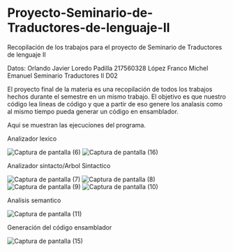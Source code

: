 # Proyecto-Seminario-de-Traductores-de-lenguaje-II
Recopilación de los trabajos para el proyecto de Seminario de Traductores de lenguaje II

Datos: Orlando Javier Loredo Padilla 217560328 
       López Franco Michel Emanuel 
       Seminario Traductores II D02

El proyecto final de la materia es una recopilación de todos los trabajos hechos durante el semestre en un mismo trabajo. El objetivo es que nuestro código lea lineas de código y que a partir de eso genere los analasis como al mismo tiempo pueda generar un código en ensamblador.

Aqui se muestran las ejecuciones del programa. 


Analizador lexico 

![Captura de pantalla (6)](https://github.com/Orlando-Javier-Loredo-Padilla/Proyecto-Seminario-de-Traductores-de-lenguaje-II/assets/123122353/eb415ee8-c28c-4e9c-8a67-2fec12ccec6d)
![Captura de pantalla (16)](https://github.com/Orlando-Javier-Loredo-Padilla/Proyecto-Seminario-de-Traductores-de-lenguaje-II/assets/123122353/cb28b542-cf84-488b-b39a-f6a72c55142b)


Analizador sintacto/Arbol Sintactico 

![Captura de pantalla (7)](https://github.com/Orlando-Javier-Loredo-Padilla/Proyecto-Seminario-de-Traductores-de-lenguaje-II/assets/123122353/c4b0be91-2b27-4be7-8c36-c6094de3a798)
![Captura de pantalla (8)](https://github.com/Orlando-Javier-Loredo-Padilla/Proyecto-Seminario-de-Traductores-de-lenguaje-II/assets/123122353/47626491-8b55-489a-bfd7-bf87729800b0)
![Captura de pantalla (9)](https://github.com/Orlando-Javier-Loredo-Padilla/Proyecto-Seminario-de-Traductores-de-lenguaje-II/assets/123122353/5255a3d8-7c62-43f1-adae-a0be9aec9017)
![Captura de pantalla (10)](https://github.com/Orlando-Javier-Loredo-Padilla/Proyecto-Seminario-de-Traductores-de-lenguaje-II/assets/123122353/8f22f230-32e0-495c-9f6f-906bcd673db8)

Analisis semantico 

![Captura de pantalla (11)](https://github.com/Orlando-Javier-Loredo-Padilla/Proyecto-Seminario-de-Traductores-de-lenguaje-II/assets/123122353/881d8f19-0b30-499a-b912-b0f5cc48d7f0)

Generación del código ensamblador

![Captura de pantalla (15)](https://github.com/Orlando-Javier-Loredo-Padilla/Proyecto-Seminario-de-Traductores-de-lenguaje-II/assets/123122353/924a9152-3575-4148-b3e5-663827793d06)



